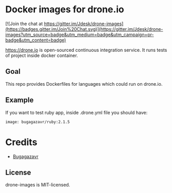 # Docker images for drone.io

[![Join the chat at https://gitter.im/Jdesk/drone-images](https://badges.gitter.im/Join%20Chat.svg)](https://gitter.im/Jdesk/drone-images?utm_source=badge&utm_medium=badge&utm_campaign=pr-badge&utm_content=badge)

https://drone.io is open-sourced continuous integration service. It runs tests of project inside docker container. 

## Goal

This repo provides Dockerfiles for languages which could run on drone.io.

## Example

If you want to test ruby app, inside .drone.yml file you should have:

```
image: bugagazavr/ruby:2.1.5
```

# Credits

* [Bugagazavr](https://github.com/Bugagazavr)

## License
drone-images is MIT-licensed.
